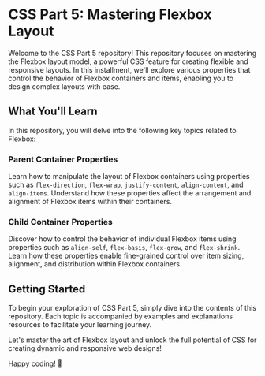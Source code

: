 # CSS Part 5: Mastering Flexbox Layout

Welcome to the CSS Part 5 repository! This repository focuses on mastering the Flexbox layout model, a powerful CSS feature for creating flexible and responsive layouts. In this installment, we'll explore various properties that control the behavior of Flexbox containers and items, enabling you to design complex layouts with ease.

## What You'll Learn

In this repository, you will delve into the following key topics related to Flexbox:

### Parent Container Properties

Learn how to manipulate the layout of Flexbox containers using properties such as `flex-direction`, `flex-wrap`, `justify-content`, `align-content`, and `align-items`. Understand how these properties affect the arrangement and alignment of Flexbox items within their containers.

### Child Container Properties

Discover how to control the behavior of individual Flexbox items using properties such as `align-self`, `flex-basis`, `flex-grow`, and `flex-shrink`. Learn how these properties enable fine-grained control over item sizing, alignment, and distribution within Flexbox containers.

## Getting Started

To begin your exploration of CSS Part 5, simply dive into the contents of this repository. Each topic is accompanied by examples and explanations resources to facilitate your learning journey.

Let's master the art of Flexbox layout and unlock the full potential of CSS for creating dynamic and responsive web designs!

Happy coding! 🚀